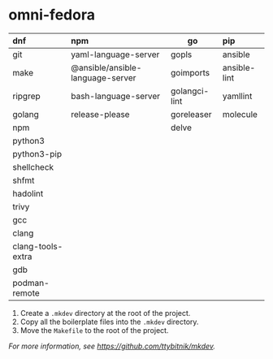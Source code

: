 # omni-fedora

| dnf               | npm                              | go            | pip          |
|:------------------|:---------------------------------|---------------|:-------------|
| git               | yaml-language-server             | gopls         | ansible      |
| make              | @ansible/ansible-language-server | goimports     | ansible-lint |
| ripgrep           | bash-language-server             | golangci-lint | yamllint     |
| golang            | release-please                   | goreleaser    | molecule     |
| npm               |                                  | delve         |              |
| python3           |                                  |               |              |
| python3-pip       |                                  |               |              |
| shellcheck        |                                  |               |              |
| shfmt             |                                  |               |              |
| hadolint          |                                  |               |              |
| trivy             |                                  |               |              |
| gcc               |                                  |               |              |
| clang             |                                  |               |              |
| clang-tools-extra |                                  |               |              |
| gdb               |                                  |               |              |
| podman-remote     |                                  |               |              |

1. Create a `.mkdev` directory at the root of the project.
2. Copy all the boilerplate files into the `.mkdev` directory.
3. Move the `Makefile` to the root of the project.

*For more information, see <https://github.com/ttybitnik/mkdev>.*
